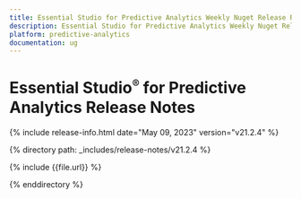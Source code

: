 ```yaml
---
title: Essential Studio for Predictive Analytics Weekly Nuget Release Release Notes  
description: Essential Studio for Predictive Analytics Weekly Nuget Release Release Notes  
platform: predictive-analytics
documentation: ug
---
```


# Essential Studio<sup style="font-size:70%">&reg;</sup> for Predictive Analytics  Release Notes  

{% include release-info.html date="May 09, 2023"  version="v21.2.4" %} 

{% directory path: _includes/release-notes/v21.2.4 %}

{% include {{file.url}} %}

{% enddirectory %}